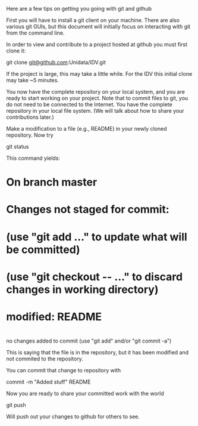 Here are a few tips on getting you going with git and github

First you will have to install a git client on your machine. There are also various git GUIs, but this document will initially focus on interacting with git from the command line.

In order to view and contribute to a project hosted at github you must first clone it:

git clone git@github.com:Unidata/IDV.git

If the project is large, this may take a little while. For the IDV this initial clone may take ~5 minutes.

You now have the complete repository on your local system, and you are ready to start working on your project. Note that to commit files to git, you do not need to be connected to the Internet. You have the complete repository in your local file system. (We will talk about how to share your contributions later.)

Make a modification to a file (e.g., README) in your newly cloned repository. Now try

git status

This command yields:

# On branch master
# Changes not staged for commit:
#   (use "git add <file>..." to update what will be committed)
#   (use "git checkout -- <file>..." to discard changes in working directory)
#
#	modified:   README
#
no changes added to commit (use "git add" and/or "git commit -a")

This is saying that the file is in the repository, but it has been modified and not commited to the repository.

You can commit that change to repository with

commit -m "Added stuff" README

Now you are ready to share your committed work with the world

git push

Will push out your changes to github for others to see.

